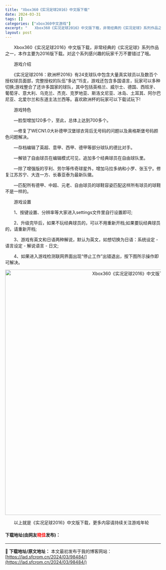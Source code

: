 ```yaml
---
title: "Xbox360《实况足球2016》中文版下载"
date: 2024-03-31
tags: []
categories: ["xbox360中文游戏"]
excerpt: "　　Xbox360《实况足球2016》中文版下载，非常经典的《实况足球》系列作品之一，本作主要为2016版下载。对这个系列感兴趣的玩家千万不要错过了哦。 　　游戏介绍 　　《实况足球2016：欧洲杯2016》有24支球队中包含大量真实球员以及数百个授权球员面部，完整授权的队伍&ldquo;多达&amp;rd&hellip;"
layout: post
---
```


 <p>　　Xbox360《实况足球2016》中文版下载，非常经典的《实况足球》系列作品之一，本作主要为2016版下载。对这个系列感兴趣的玩家千万不要错过了哦。</p> <p>　　游戏介绍</p> <p>　　《实况足球2016：欧洲杯2016》有24支球队中包含大量真实球员以及数百个授权球员面部，完整授权的队伍&ldquo;多达&rdquo;15支，游戏还包含多国语言，玩家可以多种切换;游戏整合了还许多国家的球队，其中包括英格兰、威尔士、德国、西班牙、葡萄牙、意大利、乌克兰、杰克、克罗地亚、斯洛文尼亚、冰岛、土耳其、阿尔巴尼亚、北爱尔兰和东道主法兰西等。喜欢欧洲杯的玩家可以下载试玩下!</p> <p>　　游戏特色</p> <p>　　&mdash;脸型增加120多个，至此，总体上达到700多个。</p> <p>　　&mdash;修复了WECN1.0大补德甲汉堡球衣背后无号码的问题以及奥格斯堡号码颜色问题解决。</p> <p>　　&mdash;存档编辑了英超、意甲、西甲、德甲等部分球队的德比对手。</p> <p>　　&mdash;解锁了自由球员在编辑模式可见，追加多个经典球员在自由球队里。</p> <p>　　&mdash;除了增强版的亨利、劳尔等传奇球星外，增加马拉多纳和小罗、张玉宁。修复江苏苏宁、大连一方、长春亚泰为最新队徽。</p> <p>　　&mdash;匹配所有德甲、中超、元老、自由球员的球鞋容姿匹配这样所有球员的球鞋不是一样的。</p> <p>　　游戏设置</p> <p>　　1、按键设置、分辨率等大家进入settings文件里自行设置即可;</p> <p>　　2、升级完毕后，如果不玩经典球员的，可以不用重新开档;如果要玩经典球员的，请重新开档;</p> <p>　　3、游戏有英文和日语两种解说，默认为英文，如想切换为日语：系统设定 - 语言设定 - 解说语言 - 日文;</p> <p>　　4、如果进入游戏检测联网界面出现&ldquo;停止工作&rdquo;出错退出，按下图所示操作即可解决。</p> <p align="center"><img align="" border="0" src="https://lad.sfcrom.cn/wp-content/uploads/2024/03/20240330_660840310560c.jpg" width="794" alt="Xbox360《实况足球2016》中文版下载" /></p> <p>　　以上就是《实况足球2016》中文版下载，更多内容请持续关注游戏年轮</p> <p><h4>下载地址(由网友<font color="red">晓佳</font>发布)：</h4></p> 

---
📖 **下载地址/原文地址：** 本文最初发布于我的博客网站：[https://lad.sfcrom.cn/2024/03/98484/](https://lad.sfcrom.cn/2024/03/98484/)
